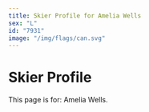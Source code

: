 ```yaml
---
title: Skier Profile for Amelia Wells
sex: "L"
id: "7931"
image: "/img/flags/can.svg" 
---
```


# Skier Profile

This page is for: Amelia Wells.
    
